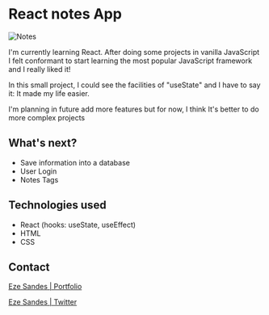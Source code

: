 # React notes App

![Notes](https://user-images.githubusercontent.com/77078541/155345767-35693626-a042-4026-b21b-9d9ddb129bf9.gif)

I'm currently learning React. After doing some projects in vanilla JavaScript I felt conformant to start learning the most popular JavaScript framework and I really liked it!

In this small project, I could see the facilities of "useState" and I have to say it: It made my life easier.

I'm planning in future add more features but for now, I think It's better to do more complex projects

## What's next?

- Save information into a database
- User Login
- Notes Tags

## Technologies used

- React (hooks: useState, useEffect)
- HTML
- CSS

## Contact

[Eze Sandes | Portfolio](https://ezesandes.github.io/portfolio/)

[Eze Sandes | Twitter](https://twitter.com/eze_sandes)
